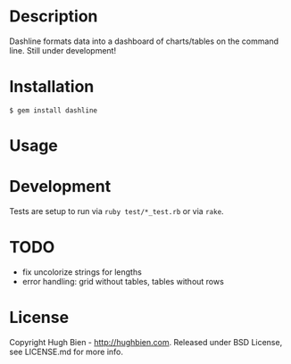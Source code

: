 Description
===========

Dashline formats data into a dashboard of charts/tables on the command line.
Still under development!

Installation
============

    $ gem install dashline

Usage
=====

Development
===========

Tests are setup to run via `ruby test/*_test.rb` or via `rake`.

TODO
====

* fix uncolorize strings for lengths
* error handling: grid without tables, tables without rows

License
=======

Copyright Hugh Bien - http://hughbien.com.
Released under BSD License, see LICENSE.md for more info.
